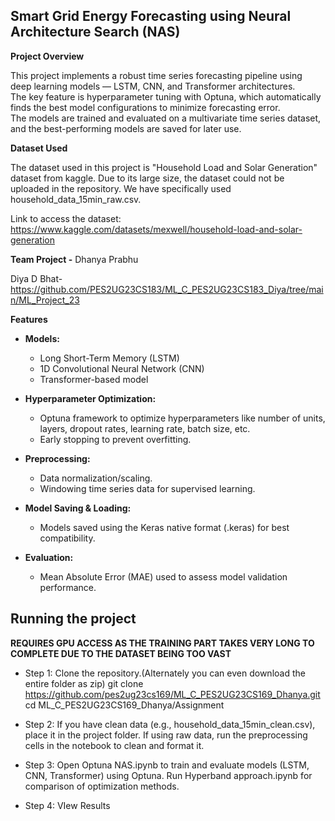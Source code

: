 ## Smart Grid Energy Forecasting using Neural Architecture Search (NAS)
**Project Overview**

This project implements a robust time series forecasting pipeline using deep learning models — LSTM, CNN, and Transformer architectures.  
The key feature is hyperparameter tuning with Optuna, which automatically finds the best model configurations to minimize forecasting error.  
The models are trained and evaluated on a multivariate time series dataset, and the best-performing models are saved for later use.

**Dataset Used**

The dataset used in this project is "Household Load and Solar Generation" dataset from kaggle. Due to its large size, the dataset could not be uploaded in the repository. We have specifically used household_data_15min_raw.csv.

Link to access  the dataset: https://www.kaggle.com/datasets/mexwell/household-load-and-solar-generation

**Team Project -**
Dhanya Prabhu

Diya D Bhat- https://github.com/PES2UG23CS183/ML_C_PES2UG23CS183_Diya/tree/main/ML_Project_23

**Features**

- **Models:**  
  - Long Short-Term Memory (LSTM)  
  - 1D Convolutional Neural Network (CNN)  
  - Transformer-based model

- **Hyperparameter Optimization:**  
  - Optuna framework to optimize hyperparameters like number of units, layers, dropout rates, learning rate, batch size, etc.  
  - Early stopping to prevent overfitting.

- **Preprocessing:**  
  - Data normalization/scaling.  
  - Windowing time series data for supervised learning.

- **Model Saving & Loading:**  
  - Models saved using the Keras native format (.keras) for best compatibility.

- **Evaluation:**  
  - Mean Absolute Error (MAE) used to assess model validation performance.

## Running the project
**REQUIRES GPU ACCESS AS THE TRAINING PART TAKES VERY LONG TO COMPLETE DUE TO THE DATASET BEING TOO VAST**
- Step 1: 
Clone the repository.(Alternately you can even download the entire folder as zip)
git clone https://github.com/pes2ug23cs169/ML_C_PES2UG23CS169_Dhanya.git
cd ML_C_PES2UG23CS169_Dhanya/Assignment

- Step 2:
If you have clean data (e.g., household_data_15min_clean.csv), place it in the project folder. 
If using raw data, run the preprocessing cells in the notebook to clean and format it.

- Step 3:
Open Optuna NAS.ipynb to train and evaluate models (LSTM, CNN, Transformer) using Optuna. 
Run Hyperband approach.ipynb for comparison of optimization methods.

- Step 4: 
VIew Results
